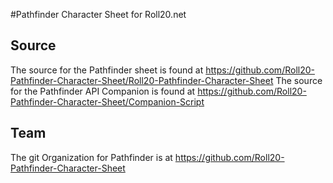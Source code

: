 #Pathfinder Character Sheet for Roll20.net

## Source
The source for the Pathfinder sheet is found at https://github.com/Roll20-Pathfinder-Character-Sheet/Roll20-Pathfinder-Character-Sheet
The source for the Pathfinder API Companion is found at https://github.com/Roll20-Pathfinder-Character-Sheet/Companion-Script

## Team
The git Organization for Pathfinder is at https://github.com/Roll20-Pathfinder-Character-Sheet
